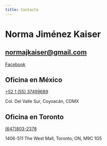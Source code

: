 ```yaml
---
title: Contacto
---
```


# Norma Jiménez Kaiser

## normajkaiser@gmail.com
[Facebook](https://www.facebook.com/Pensiones-M%C3%A9xico-600957133574453/?modal=admin_todo_tour)

## Oficina en México
[+52 1 (55) 37499689](tel:+5215537499689)

Col. Del Valle Sur, Coyoacán, CDMX


## Oficina en Toronto

[(647)803-2378](tel:+6478032378)

1406-511 The West Mall, Toronto, ON, M9C 1G5




